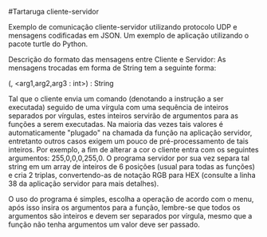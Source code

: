 #Tartaruga cliente-servidor

Exemplo de comunicação cliente-servidor utilizando protocolo UDP e mensagens codificadas em JSON.
Um exemplo de aplicação utilizando o pacote turtle do Python.

Descrição do formato das mensagens entre Cliente e Servidor:
As mensagens trocadas em forma de String tem a seguinte forma: 

(<Comando : String>, <arg1,arg2,arg3 : int>) : String

Tal que o cliente envia um comando (denotando a instrução a ser executada) seguido de uma vírgula com uma sequência de inteiros separados por vírgulas, estes inteiros servirão de argumentos para as funções a serem executadas. Na maioria das vezes tais valores é automaticamente "plugado" na chamada da função na aplicação servidor, entretanto outros casos exigem um pouco de pré-processamento de tais inteiros. Por exemplo, a fim de alterar a cor o cliente entra com os seguintes argumentos: 255,0,0,0,255,0. O programa servidor por sua vez separa tal string em um array de inteiros de 6 posições (usual para todas as funções) e cria 2 triplas, convertendo-as de notação RGB para HEX (consulte a linha 38 da aplicação servidor para mais detalhes).

O uso do programa é simples, escolha a operação de acordo com o menu, após isso insira os argumentos para a função, lembre-se que todos os argumentos são inteiros e devem ser separados por vírgula, mesmo que a função não tenha argumentos um valor deve ser passado.

